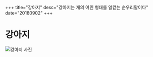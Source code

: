 +++
title="강아지"
desc="강아지는 개의 어린 형태를 일컫는 순우리말이다"
date="20180902"
+++

# 강아지

![강아지 사진](https://images.unsplash.com/photo-1508609540374-67d1601ba520?ixlib=rb-0.3.5&s=22992525238aca7bda1fb87ecb281505&auto=format&fit=crop&w=800&q=60)
